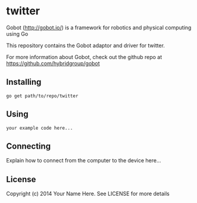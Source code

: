 # twitter

Gobot (http://gobot.io/) is a framework for robotics and physical computing using Go

This repository contains the Gobot adaptor and driver for twitter.

For more information about Gobot, check out the github repo at
https://github.com/hybridgroup/gobot

## Installing

    go get path/to/repo/twitter

## Using

    your example code here...

## Connecting

Explain how to connect from the computer to the device here...

## License

Copyright (c) 2014 Your Name Here. See LICENSE for more details
